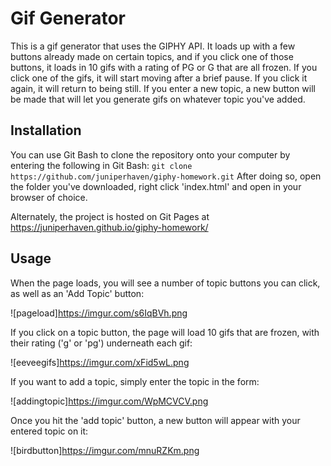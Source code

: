 # Gif Generator
This is a gif generator that uses the GIPHY API. It loads up with a few buttons already made on certain topics, and if you click one of those buttons, it loads in 10 gifs with a rating of PG or G that are all frozen. If you click one of the gifs, it will start moving after a brief pause. If you click it again, it will return to being still. If you enter a new topic, a new button will be made that will let you generate gifs on whatever topic you've added.

## Installation

You can use Git Bash to clone the repository onto your computer by entering the following in Git Bash:
```git clone https://github.com/juniperhaven/giphy-homework.git```
After doing so, open the folder you've downloaded, right click 'index.html' and open in your browser of choice.

Alternately, the project is hosted on Git Pages at https://juniperhaven.github.io/giphy-homework/

## Usage
When the page loads, you will see a number of topic buttons you can click, as well as an 'Add Topic' button:

![pageload]https://imgur.com/s6IqBVh.png

If you click on a topic button, the page will load 10 gifs that are frozen, with their rating ('g' or 'pg') underneath each gif:

![eeveegifs]https://imgur.com/xFid5wL.png

If you want to add a topic, simply enter the topic in the form:

![addingtopic]https://imgur.com/WpMCVCV.png

Once you hit the 'add topic' button, a new button will appear with your entered topic on it:

![birdbutton]https://imgur.com/mnuRZKm.png
